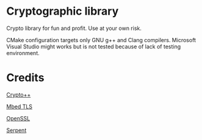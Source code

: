 # Cryptographic library
Crypto library for fun and profit.
Use at your own risk.

CMake configuration targets only GNU g++ and Clang compilers.
Microsoft Visual Studio might works but is not tested because of lack of testing environment.

# Credits

[Crypto++](https://www.cryptopp.com)

[Mbed TLS](https://tls.mbed.org)

[OpenSSL](https://www.openssl.org)

[Serpent](https://www.ii.uib.no/~osvik/serpent/)
